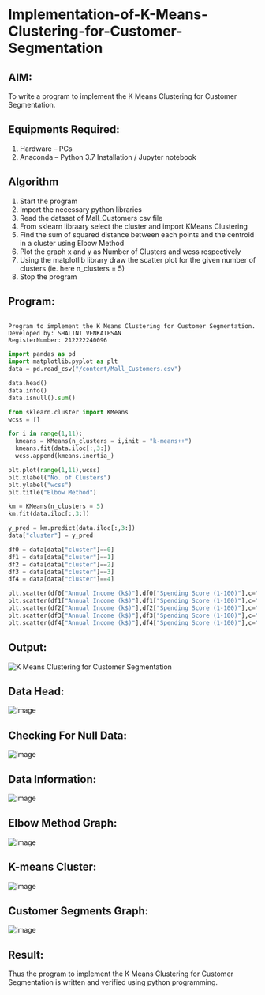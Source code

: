 # Implementation-of-K-Means-Clustering-for-Customer-Segmentation

## AIM:
To write a program to implement the K Means Clustering for Customer Segmentation.

## Equipments Required:
1. Hardware – PCs
2. Anaconda – Python 3.7 Installation / Jupyter notebook

## Algorithm
1. Start the program
2. Import the necessary python libraries
3. Read the dataset of Mall_Customers csv file
4. From sklearn libraary select the cluster and import KMeans Clustering
5. Find the sum of squared distance between each points and the centroid in a cluster using Elbow Method
6. Plot the graph x and y as Number of Clusters and wcss respectively
7. Using the matplotlib library draw the scatter plot for the given number of clusters (ie. here n_clusters = 5)
8. Stop the program

## Program:
```

Program to implement the K Means Clustering for Customer Segmentation.
Developed by: SHALINI VENKATESAN
RegisterNumber: 212222240096

```
```py
import pandas as pd
import matplotlib.pyplot as plt
data = pd.read_csv("/content/Mall_Customers.csv")

data.head()
data.info()
data.isnull().sum()

from sklearn.cluster import KMeans
wcss = []

for i in range(1,11):
  kmeans = KMeans(n_clusters = i,init = "k-means++")
  kmeans.fit(data.iloc[:,3:])
  wcss.append(kmeans.inertia_)

plt.plot(range(1,11),wcss)
plt.xlabel("No. of Clusters")
plt.ylabel("wcss")
plt.title("Elbow Method")

km = KMeans(n_clusters = 5)
km.fit(data.iloc[:,3:])

y_pred = km.predict(data.iloc[:,3:])
data["cluster"] = y_pred

df0 = data[data["cluster"]==0]
df1 = data[data["cluster"]==1]
df2 = data[data["cluster"]==2]
df3 = data[data["cluster"]==3]
df4 = data[data["cluster"]==4]

plt.scatter(df0["Annual Income (k$)"],df0["Spending Score (1-100)"],c="red",label="cluster0")
plt.scatter(df1["Annual Income (k$)"],df1["Spending Score (1-100)"],c="black",label="cluster1")
plt.scatter(df2["Annual Income (k$)"],df2["Spending Score (1-100)"],c="blue",label="cluster2")
plt.scatter(df3["Annual Income (k$)"],df3["Spending Score (1-100)"],c="olive",label="cluster3")
plt.scatter(df4["Annual Income (k$)"],df4["Spending Score (1-100)"],c="orange",label="cluster4")
```

## Output:
![K Means Clustering for Customer Segmentation](sam.png)
## Data Head:
![image](https://github.com/shalini-venkatesan/Implementation-of-K-Means-Clustering-for-Customer-Segmentation/assets/118720291/63a145f7-3215-44af-b536-2652d72c84f0)

## Checking For Null Data:
![image](https://github.com/shalini-venkatesan/Implementation-of-K-Means-Clustering-for-Customer-Segmentation/assets/118720291/c2c5a8e4-4801-459d-b2e3-24c8a25eb6f2)

## Data Information:
![image](https://github.com/shalini-venkatesan/Implementation-of-K-Means-Clustering-for-Customer-Segmentation/assets/118720291/8a80ac3b-a4b6-418c-bad9-1bb5e4f21922)

## Elbow Method Graph:
![image](https://github.com/shalini-venkatesan/Implementation-of-K-Means-Clustering-for-Customer-Segmentation/assets/118720291/017a30c8-2f87-47df-8714-5a7af8b8d707)

## K-means Cluster:
![image](https://github.com/shalini-venkatesan/Implementation-of-K-Means-Clustering-for-Customer-Segmentation/assets/118720291/7b40ba79-57ca-4cbc-b28c-f8d2e06fa822)

## Customer Segments Graph:
![image](https://github.com/shalini-venkatesan/Implementation-of-K-Means-Clustering-for-Customer-Segmentation/assets/118720291/50b1cfd6-0f37-4bde-b176-5f0023106440)

## Result:
Thus the program to implement the K Means Clustering for Customer Segmentation is written and verified using python programming.
